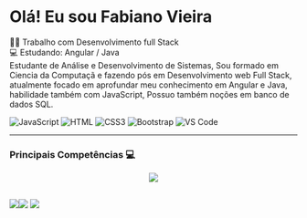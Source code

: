 # Olá! Eu sou Fabiano Vieira

👨‍💻 Trabalho com Desenvolvimento full Stack<br>
💻 Estudando: Angular / Java <br>
Estudante de Análise e Desenvolvimento de Sistemas, Sou formado em Ciencia da Computaçã e fazendo pós em Desenvolvimento web Full Stack, atualmente focado em aprofundar meu conhecimento em Angular e Java, habilidade também com JavaScript, Possuo também noções em banco de dados SQL.


![JavaScript](https://img.shields.io/badge/JavaScript-F7DF1E?style=flat-square&logo=javascript&logoColor=black)
![HTML](https://img.shields.io/badge/HTML5-E34F26?style=flat-square&logo=html5&logoColor=white)
![CSS3](https://img.shields.io/badge/CSS3-1572B6?style=flat-square&logo=css3&logoColor=white)
![Bootstrap](https://img.shields.io/badge/Bootstrap-563D7C?style=flat-square&logo=bootstrap&logoColor=white)
![VS Code](https://img.shields.io/badge/VisualStudio-2C2B30?style=flastic&logo=VisualStudioCode&logoColor=007ACC)

<hr>

<h3>  Principais Competências 💻 </h3>
<div>
<p align="center">
  <a href="https://skillicons.dev">
     <img src="https://skillicons.dev/icons?i=angular,js,html,scala,css,java,spring,linux,github,bootstrap,jquery,postgres,idea">
  </a>
</p>
</div>

  ##
 
<div> 
  <a href="https://www.instagram.com/fabiano.2812/" target="_blank"><img src="https://img.shields.io/badge/-Instagram-%23E4405F?style=for-the-badge&logo=instagram&logoColor=white" target="_blank"></a
  <a href = "mailto:fabianovgg00@gmail.com"><img src="https://img.shields.io/badge/-Gmail-%23333?style=for-the-badge&logo=gmail&logoColor=white" target="_blank"></a>
  <a href="https://www.linkedin.com/in/fabiano-vieira-205879251/" target="_blank"><img src="https://img.shields.io/badge/-LinkedIn-%230077B5?style=for-the-badge&logo=linkedin&logoColor=white" target="_blank"></a> 
  
</div>

